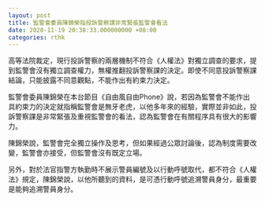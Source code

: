 ```yaml
---
layout: post
title: 監警會委員陳錦榮指投訴警察課非常緊張監警會看法
date: 2020-11-19 20:38:33.000000000 +08:00
categories: rthk
---
```


高等法院裁定，現行投訴警察的兩層機制不符合《人權法》對獨立調查的要求，提到監警會沒有獨立調查權力，無權推翻投訴警察課的決定。即使不同意投訴警察課結論，只能披露不同意觀點，不能作出有約束力決定。

監警會委員陳錦榮在本台節目《自由風自由Phone》說，若因為監警會不能作出具約束力的決定就指稱監警會是無牙老虎，以他多年來的經驗，實際並非如此，投訴警察課是非常緊張及重視監警會的看法，認為監警會在有關程序具有很大的影響力。

陳錦榮說，監警會完全獨立操作及思考，但如果經過公眾討論後，認為制度需要改變，監警會亦接受，但監警會沒有既定立場。

另外，對於法官指警方執勤時不展示警員編號及以行動呼號取代，都不符合《人權法》規定，陳錦榮說，以他所聽到的資料，是可憑行動呼號追溯警員身分，最重要是能夠追溯警員身分。
